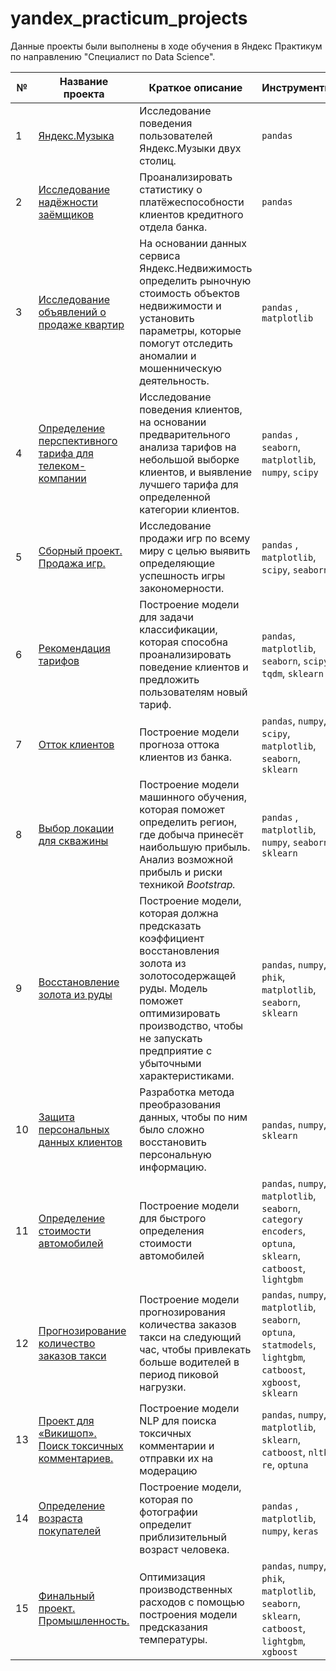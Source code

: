 # yandex_practicum_projects
Данные проекты были выполнены в ходе обучения в Яндекс Практикум по направлению "Специалист по Data Science".

| № | Название проекта  | Краткое описание | Инструменты |
|--|--|--|--|
|1| [Яндекс.Музыка](https://github.com/VladimirNekrasov98/yandex-practicum-projects/tree/main/01_yandex_music) | Исследование поведения пользователей Яндекс.Музыки двух столиц. | `pandas` |
|2| [Исследование надёжности заёмщиков](https://github.com/VladimirNekrasov98/yandex-practicum-projects/tree/main/02_loan) | Проанализировать статистику о платёжеспособности клиентов кредитного отдела банка. | `pandas` |
|3| [Исследование объявлений о продаже квартир](https://github.com/VladimirNekrasov98/yandex-practicum-projects/tree/main/03_apartment_sales) | На основании данных сервиса Яндекс.Недвижимость определить рыночную стоимость объектов недвижимости и установить параметры, которые помогут отследить аномалии и мошенническую деятельность. | `pandas` , `matplotlib`|
|4| [Определение перспективного тарифа для телеком-компании](https://github.com/VladimirNekrasov98/yandex-practicum-projects/tree/main/04_telecom) | Исследование поведения клиентов, на основании предварительного анализа тарифов на небольшой выборке клиентов, и выявление лучшего тарифа для определенной категории клиентов. | `pandas` , `seaborn`, `matplotlib`, `numpy`, `scipy`|
|5| [Сборный проект. Продажа игр.](https://github.com/VladimirNekrasov98/yandex-practicum-projects/tree/main/05_games) | Исследование продажи игр по всему миру с целью выявить определяющие успешность игры закономерности. | `pandas` , `matplotlib`, `scipy`, `seaborn`|
|6| [Рекомендация тарифов](https://github.com/VladimirNekrasov98/yandex-practicum-projects/tree/main/06_tariff_recomendation) | Построение модели для задачи классификации, которая способна проанализировать поведение клиентов и предложить пользователям новый тариф. | `pandas`, `matplotlib`, `seaborn`, `scipy`, `tqdm`, `sklearn`|
|7| [Отток клиентов](https://github.com/VladimirNekrasov98/yandex-practicum-projects/tree/main/07_bank_clients) | Построение модели прогноза оттока клиентов из банка. | `pandas`, `numpy`, `scipy`, `matplotlib`, `seaborn`, `sklearn`|
|8| [Выбор локации для скважины](https://github.com/VladimirNekrasov98/yandex-practicum-projects/tree/main/08_oil_well) | Построение модели машинного обучения, которая поможет определить регион, где добыча принесёт наибольшую прибыль. Анализ возможной прибыль и риски техникой _Bootstrap._ | `pandas` , `matplotlib`, `numpy`, `seaborn`, `sklearn`|
|9| [Восстановление золота из руды](https://github.com/VladimirNekrasov98/yandex-practicum-projects/tree/main/09_gold_flotation) | Построение модели, которая должна предсказать коэффициент восстановления золота из золотосодержащей руды. Модель поможет оптимизировать производство, чтобы не запускать предприятие с убыточными характеристиками. | `pandas`, `numpy`, `phik`, `matplotlib`, `seaborn`, `sklearn`|
|10| [Защита персональных данных клиентов](https://github.com/VladimirNekrasov98/yandex-practicum-projects/tree/main/10_linalg) | Разработка метода преобразования данных, чтобы по ним было сложно восстановить персональную информацию.| `pandas`, `numpy`, `sklearn`|
|11| [Определение стоимости автомобилей](https://github.com/VladimirNekrasov98/yandex-practicum-projects/tree/main/11_car_price) | Построение модели для быстрого определения стоимости автомобилей | `pandas`, `numpy`, `matplotlib`, `seaborn`, `category encoders`, `optuna`, `sklearn`, `catboost`, `lightgbm`|
|12| [Прогнозирование количество заказов такси](https://github.com/VladimirNekrasov98/yandex-practicum-projects/tree/main/12_time_series) | Построение модели прогнозирования количества заказов такси на следующий час, чтобы привлекать больше водителей в период пиковой нагрузки.| `pandas`, `numpy`, `matplotlib`, `seaborn`, `optuna`, `statmodels`, `lightgbm`, `catboost`, `xgboost`, `sklearn`|
|13| [Проект для «Викишоп». Поиск токсичных комментариев.](https://github.com/VladimirNekrasov98/yandex-practicum-projects/tree/main/13_nlp) | Построение модели NLP для поиска токсичных комментарии и отправки их на модерацию| `pandas`, `numpy`, `matplotlib`, `sklearn`, `catboost`, `nltk`, `re`, `optuna`|
|14| [Определение возраста покупателей](https://github.com/VladimirNekrasov98/yandex-practicum-projects/tree/main/14_cv) |Построение модели, которая по фотографии определит приблизительный возраст человека. | `pandas` , `matplotlib`, `numpy`, `keras`|
|15| [Финальный проект. Промышленность.](https://github.com/VladimirNekrasov98/yandex-practicum-projects/tree/main/15_final_steel_project) |Оптимизация производственных расходов с помощью построения модели предсказания температуры. | `pandas`, `numpy`, `phik`, `matplotlib`, `seaborn`, `sklearn`, `catboost`, `lightgbm`, `xgboost`|
